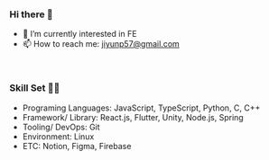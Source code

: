 ### Hi there 👋


<!--
**di-uni/di-uni** is a ✨ _special_ ✨ repository because its `README.md` (this file) appears on your GitHub profile.

Here are some ideas to get you started:

- 🔭 I’m currently working on ...
- 👯 I’m looking to collaborate on ...
- 🤔 I’m looking for help with ...
- 💬 Ask me about ...
- 🌱 I’m currently learning EE/ID in KAIST     
- 📫 How to reach me: wldbs0507@kaist.ac.kr
- 😄 Pronouns: ...
- ⚡ Fun fact: ...

![di-uni's github stats](https://github-readme-stats.vercel.app/api?username=di-uni&show_icons=true)
-->

- 🌱 I’m currently interested in FE
- 📫 How to reach me: jiyunp57@gmail.com

<br/>

### Skill Set 👩‍💻
- Programing Languages:     JavaScript, TypeScript, Python, C, C++      
- Framework/ Library:       React.js, Flutter, Unity, Node.js, Spring     
- Tooling/ DevOps:          Git   
- Environment:              Linux       
- ETC:                      Notion, Figma, Firebase    
    
